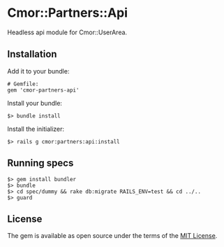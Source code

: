 # Cmor::Partners::Api

Headless api module for Cmor::UserArea.

## Installation

Add it to your bundle:

```
# Gemfile:
gem 'cmor-partners-api'
```

Install your bundle:

```
$> bundle install
```

Install the initializer:

```
$> rails g cmor:partners:api:install
```

## Running specs

```
$> gem install bundler
$> bundle
$> cd spec/dummy && rake db:migrate RAILS_ENV=test && cd ../..
$> guard
```

## License

The gem is available as open source under the terms of the [MIT License](https://opensource.org/licenses/MIT).
